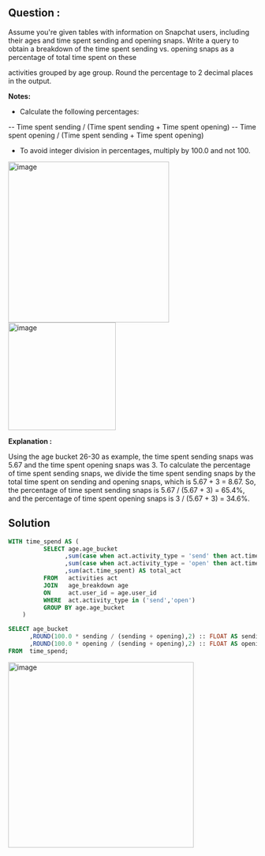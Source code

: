 ## Question :
Assume you're given tables with information on Snapchat users, including their ages and time spent sending and opening snaps.
Write a query to obtain a breakdown of the time spent sending vs. opening snaps as a percentage of total time spent on these 

activities grouped by age group. Round the percentage to 2 decimal places in the output.

**Notes:**

- Calculate the following percentages:
  
-- Time spent sending / (Time spent sending + Time spent opening)
-- Time spent opening / (Time spent sending + Time spent opening)
- To avoid integer division in percentages, multiply by 100.0 and not 100.

<img width="326" alt="image" src="https://github.com/Sary332/SQL-Code-Practice/assets/110008177/838e348e-12b7-40c8-b788-336c27e29f99">
<img width="218" alt="image" src="https://github.com/Sary332/SQL-Code-Practice/assets/110008177/08956d62-998c-45b3-afdb-3d281bced651">

**Explanation :**

Using the age bucket 26-30 as example, the time spent sending snaps was 5.67 and the time spent opening snaps was 3.
To calculate the percentage of time spent sending snaps, we divide the time spent sending snaps by the total time spent on 
sending and opening snaps, which is 5.67 + 3 = 8.67.
So, the percentage of time spent sending snaps is 5.67 / (5.67 + 3) = 65.4%, and the percentage of time spent opening snaps
is 3 / (5.67 + 3) = 34.6%.

## Solution
```sql
WITH time_spend AS (
          SELECT age.age_bucket 
                ,sum(case when act.activity_type = 'send' then act.time_spent else 0 END ) AS sending
                ,sum(case when act.activity_type = 'open' then act.time_spent else 0 END ) AS opening
                ,sum(act.time_spent) AS total_act
          FROM   activities act
          JOIN   age_breakdown age
          ON     act.user_id = age.user_id
          WHERE  act.activity_type in ('send','open')
          GROUP BY age.age_bucket
    )

SELECT age_bucket
      ,ROUND(100.0 * sending / (sending + opening),2) :: FLOAT AS sending_perc
      ,ROUND(100.0 * opening / (sending + opening),2) :: FLOAT AS opening_perc
FROM  time_spend;
```
<img width="376" alt="image" src="https://github.com/Sary332/SQL-Code-Practice/assets/110008177/c8e8d021-5870-4404-9c16-552d3dd5f91c">

